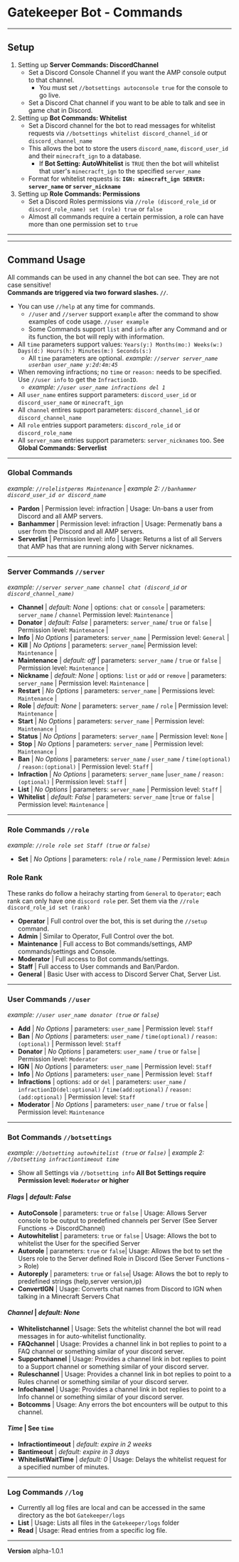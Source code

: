 # Gatekeeper Bot - Commands
___

## Setup

1. Setting up **Server Commands: DiscordChannel** 
    - Set a Discord Console Channel if you want the AMP console output to that channel. 
        - You must set `//botsettings autoconsole true` for the console to go live. <br>
    - Set a Discord Chat channel if you want to be able to talk and see in game chat in Discord. <br>
2. Setting up **Bot Commands: Whitelist**
    - Set a Discord channel for the bot to read messages for whitelist requests via `//botsettings whitelist discord_channel_id` or `discord_channel_name`
    - This allows the bot to store the users `discord_name`, `discord_user_id` and their `minecraft_ign` to a database. 
        - If **Bot Setting: AutoWhitelist** is `TRUE` then the bot will whitelist that user's `minecracft_ign` to the specified `server_name`
    - Format for whitelist requests is: **`IGN: minecraft_ign SERVER: server_name` or `server_nickname`**
3. Setting up **Role Commands: Permissions**
    - Set a Discord Roles permissions via `//role (discord_role_id` or `discord_role_name) set (role) true` or `false`
    - Almost all commands require a certain permission, a role can have more than one permission set to `true`

---
---
## Command Usage
All commands can be used in any channel the bot can see. They are not case sensitive! <br>
**Commands are triggered via two forward slashes. `//`**. 
- You can use `//help` at any time for commands. 
    - `//user` and `//server` support `example` after the command to show examples of code usage. `//user example`
    - Some Commands support `list` and `info` after any Command and or its function, the bot will reply with information.
- All `time` parameters support values: `Years(y:) Months(mo:) Weeks(w:) Days(d:) Hours(h:) Minutes(m:) Seconds(s:)` 
    - All `time` parameters are optional. *example: `//server server_name userban user_name y:2d:4m:45`*
- When removing infractions; no `time` or `reason:` needs to be specified. Use `//user info` to get the `InfractionID`.
    - *example: `//user user_name infractions del 1`*
- All `user_name` entires support parameters: `discord_user_id` or `discord_user_name` or `minecraft_ign` <br>
- All `channel` entires support parameters: `discord_channel_id` or `discord_channel_name` <br>
- All `role` entries support parameters: `discord_role_id` or `discord_role_name`
- All `server_name` entries support parameters: `server_nicknames` too. See **Global Commands: Serverlist**<br>
---
### Global Commands
*example: `//rolelistperms Maintenance`* | *example 2: `//banhammer discord_user_id or discord_name`*
- **Pardon** | Permission level: infraction | Usage: Un-bans a user from Discord and all AMP servers. <br>
- **Banhammer** | Permission level: infraction | Usage: Permenatly bans a user from the Discord and all AMP servers. <br>
- **Serverlist** | Permission level: info | Usage: Returns a list of all Servers that AMP has that are running along with Server nicknames. <br>

---
### Server Commands `//server` 
*example: `//server server_name channel chat (discord_id` or `discord_channel_name)`* <br>
- **Channel** | *default: None* | options: `chat` or `console` | parameters: `server_name` / `channel` Permission level: `Maintenance` | <br>
- **Donator** | *default: False* | parameters: `server_name`/ `true` or `false` | Permission level: `Maintenance` |  <br>
- **Info** | *No Options* | parameters: `server_name` | Permission level: `General` | <br>
- **Kill** | *No Options* | parameters: `server_name`| Permission level: `Maintenance` |<br>
- **Maintenance** | *default: off* | parameters: `server_name` / `true` or `false` | Permission level: `Maintenance` |<br>
- **Nickname** | *default: None* | options: `list` or `add` or `remove` | parameters: `server_name` | Permission level: `Maintenance` | <br>
- **Restart** | *No Options* | parameters: `server_name` | Permissions level: `Maintenance` | <br>
- **Role** | *default: None* | parameters: `server_name` / `role` | Permission level: `Maintenance` |  <br>
- **Start** | *No Options* | parameters: `server_name` | Permission level: `Maintenance` | <br>
- **Status** | *No Options* | parameters: `server_name` | Permission level: `None` | <br>
- **Stop** | *No Options* | parameters: `server_name` | Permission level: `Maintenance` | <br>
- **Ban** | *No Options* | parameters: `server_name` / `user_name` / `time(optional)` / `reason:(optional)` | Permission level: `Staff` | <br>
- **Infraction** | *No Options* | parameters: `server_name` |`user_name` / `reason:(optional)` | Permission level: `Staff` |  <br>
- **List** | *No Options* | parameters: `server_name` | Permission level: `Staff` | <br>
- **Whitelist** | *default: False* | parameters: `server_name` |`true` or `false` | Permission level: `Maintenance` |<br>

---
### Role Commands `//role`
*example: `//role role set Staff (true` or `false)`*
- **Set** | *No Options* | parameters: `role` / `role_name` /  Permission level: `Admin` <br>

### Role Rank
These ranks do follow a heirachy starting from `General` to `Operator`; each rank can only have one `discord role` per. Set them via the `//role discord_role_id set (rank)`<br>
- **Operator** | Full control over the bot, this is set during the `//setup` command.
- **Admin**  | Similar to Operator, Full Control over the bot.
- **Maintenance**  | Full access to Bot commands/settings, AMP commands/settings and Console.
- **Moderator**  | Full access to Bot commands/settings.
- **Staff**  | Full access to User commands and Ban/Pardon.
- **General** | Basic User with access to Discord Server Chat, Server List.
---
### User Commands `//user`
*example: `//user user_name donator (true` or `false`)* 
- **Add** | *No Options* | parameters: `user_name` | Permission level: `Staff` <br>
- **Ban** | *No Options* | parameters: `user_name` / `time(optional)` / `reason:(optional)` | Permisson level: `Staff` <br>
- **Donator** | *No Options* | parameters: `user_name` / `true` or `false` | Permission level: `Moderator` <br>
- **IGN** | *No Options* | parameters: `user_name` | Permission level: `Staff` <br>
- **Info** | *No Options* | parameters: `user_name` | Permission level: `Staff` <br>
- **Infractions** | options: `add` or `del` | parameters: `user_name` / `infractionID(del:optional)` / `time(add:optional)` / `reason:(add:optional)` | Permission level: `Staff` <br>
- **Moderator** | *No Options* | parameters: `user_name` / `true` or `false` | Permission level: `Maintenance` <br>
---
### Bot Commands `//botsettings`
*example: `//botsetting autowhitelist (true` or `false)`* |  *example 2: `//botsetting infractiontimeout time`*</br>
- Show all Settings via `//botsetting info`
 **All Bot Settings require Permission level: `Moderator` or higher**</br>

#### ***Flags*** | *default: False*
- **AutoConsole** | parameters: `true` or `false` | Usage: Allows Server console to be output to predefined channels per Server (See Server Functions -> DiscordChannel)
- **Autowhitelist** | parameters: `true` or `false` | Usage: Allows the bot to whitelist the User for the specified Server
- **Autorole** | parameters: `true` or `false`| Usage: Allows the bot to set the Users role to the Server defined Role in Discord (See Server Functions -> Role)
- **Autoreply** | parameters: `true` or `false`| Usage: Allows the bot to reply to predefined strings (help,server version,ip)
- **ConvertIGN** | Usage: Converts chat names from Discord to IGN when talking in a Minecraft Servers Chat

#### ***Channel*** | *default: None*
- **Whitelistchannel** | Usage: Sets the whitelist channel the bot will read messages in for auto-whitelist functionality.
- **FAQchannel** | Usage: Provides a channel link in bot replies to point to a FAQ channel or something similar of your discord server.
- **Supportchannel** | Usage: Provides a channel link in bot replies to point to a Support channel or something similar of your discord server.
- **Ruleschannel** | Usage: Provides a channel link in bot replies to point to a Rules channel or something similar of your discord server.
- **Infochannel** | Usage: Provides a channel link in bot replies to point to a Info channel or something similar of your discord server.
- **Botcomms** | Usage: Any errors the bot encounters will be output to this channel.
        
#### ***Time*** | See `time`
- **Infractiontimeout** | *default: expire in 2 weeks*
- **Bantimeout** | *default: expire in 3 days*
- **WhitelistWaitTime** | *default: 0* | Usage: Delays the whitelist request for a specified number of minutes.

---
### Log Commands `//log`
- Currently all log files are local and can be accessed in the same directory as the bot `Gatekeeper/logs`<br>
- **List** | Usage: Lists all files in the `Gatekeeper/logs` folder
- **Read** | Usage: Read entries from a specific log file.


---
**Version** alpha-1.0.1